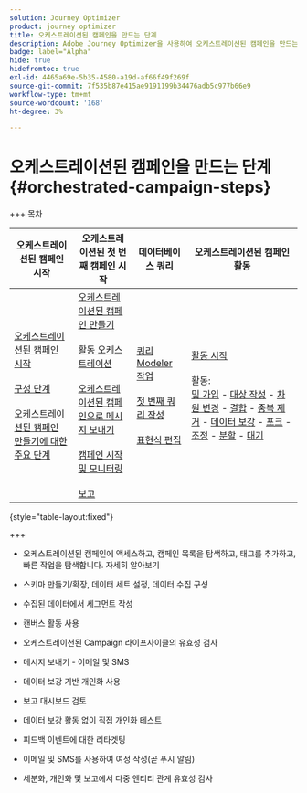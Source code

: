 ```yaml
---
solution: Journey Optimizer
product: journey optimizer
title: 오케스트레이션된 캠페인을 만드는 단계
description: Adobe Journey Optimizer을 사용하여 오케스트레이션된 캠페인을 만드는 주요 단계를 알아봅니다
badge: label="Alpha"
hide: true
hidefromtoc: true
exl-id: 4465a69e-5b35-4580-a19d-af66f49f269f
source-git-commit: 7f535b87e415ae9191199b34476adb5c977b66e9
workflow-type: tm+mt
source-wordcount: '168'
ht-degree: 3%

---
```


# 오케스트레이션된 캠페인을 만드는 단계 {#orchestrated-campaign-steps}

+++ 목차

| 오케스트레이션된 캠페인 시작 | 오케스트레이션된 첫 번째 캠페인 시작 | 데이터베이스 쿼리 | 오케스트레이션된 캠페인 활동 |
|---|---|---|---|
| [오케스트레이션된 캠페인 시작](gs-orchestrated-campaigns.md)<br/><br/>[구성 단계](configuration-steps.md)<br/><br/>[오케스트레이션된 캠페인 만들기에 대한 주요 단계](gs-campaign-creation.md) | [오케스트레이션된 캠페인 만들기](create-orchestrated-campaign.md)<br/><br/>[활동 오케스트레이션](orchestrate-activities.md)<br/><br/>[오케스트레이션된 캠페인으로 메시지 보내기](send-messages.md)<br/><br/>[캠페인 시작 및 모니터링](start-monitor-campaigns.md)<br/><br/>[보고](reporting-campaigns.md) | [쿼리 Modeler 작업](orchestrated-query-modeler.md)<br/><br/>[첫 번째 쿼리 작성](build-query.md)<br/><br/>[표현식 편집](edit-expressions.md) | [활동 시작](activities/about-activities.md)<br/><br/>활동:<br/>[및 가입](activities/and-join.md) - [대상 작성](activities/build-audience.md) - [차원 변경](activities/change-dimension.md) - [결합](activities/combine.md) - [중복 제거](activities/deduplication.md) - [데이터 보강](activities/enrichment.md) - [포크](activities/fork.md) - [조정](activities/reconciliation.md) - [분할](activities/split.md) - [대기](activities/wait.md) |

{style="table-layout:fixed"}

+++

* 오케스트레이션된 캠페인에 액세스하고, 캠페인 목록을 탐색하고, 태그를 추가하고, 빠른 작업을 탐색합니다. 자세히 알아보기
* 스키마 만들기/확장, 데이터 세트 설정, 데이터 수집 구성

* 수집된 데이터에서 세그먼트 작성
* 캔버스 활동 사용
* 오케스트레이션된 Campaign 라이프사이클의 유효성 검사

* 메시지 보내기 - 이메일 및 SMS
* 데이터 보강 기반 개인화 사용
* 보고 대시보드 검토

* 데이터 보강 활동 없이 직접 개인화 테스트
* 피드백 이벤트에 대한 리타겟팅
* 이메일 및 SMS를 사용하여 여정 작성(곧 푸시 알림)

* 세분화, 개인화 및 보고에서 다중 엔티티 관계 유효성 검사



